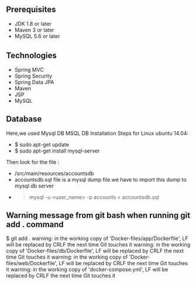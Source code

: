 ## Prerequisites
- JDK 1.8 or later
- Maven 3 or later
- MySQL 5.6 or later
######
## Technologies 
- Spring MVC
- Spring Security
- Spring Data JPA
- Maven
- JSP
- MySQL
## Database
Here,we used Mysql DB 
MSQL DB Installation Steps for Linux ubuntu 14.04:
- $ sudo apt-get update
- $ sudo apt-get install mysql-server

Then look for the file :
- /src/main/resources/accountsdb
- accountsdb.sql file is a mysql dump file.we have to import this dump to mysql db server
- > mysql -u <user_name> -p accounts < accountsdb.sql


## Warning message from git bash when running git add . command

$ git add .
warning: in the working copy of 'Docker-files/app/Dockerfile', LF will be replaced by CRLF the next time Git touches it
warning: in the working copy of 'Docker-files/db/Dockerfile', LF will be replaced by CRLF the next time Git touches it
warning: in the working copy of 'Docker-files/web/Dockerfile', LF will be replaced by CRLF the next time Git touches it
warning: in the working copy of 'docker-compose.yml', LF will be replaced by CRLF the next time Git touches it
